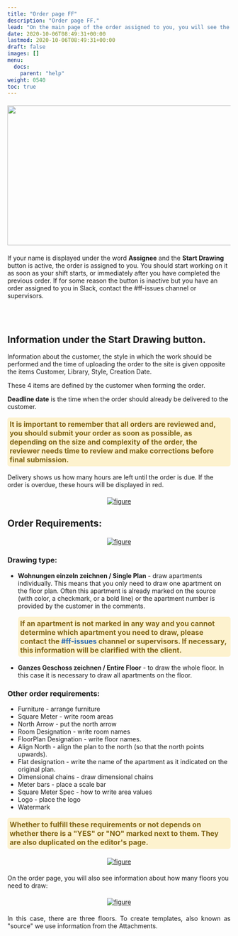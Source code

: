 ```yaml
---
title: "Order page FF"
description: "Order page FF."
lead: "On the main page of the order assigned to you, you will see the following information:"
date: 2020-10-06T08:49:31+00:00
lastmod: 2020-10-06T08:49:31+00:00
draft: false
images: []
menu:
  docs:
    parent: "help"
weight: 0540
toc: true
---
```


<head>
<meta charset="utf-8">
<title>Lightbox Example</title>
<link rel="stylesheet" href="https://cdnjs.cloudflare.com/ajax/libs/lightbox2/2.11.0/css/lightbox.css">
</head>
<body>
<div style="text-align: center; margin: 20px 0;">
  <a href="/2023-06-20_133306.jpg" data-lightbox="box">
    <img src="/2023-06-20_133306.jpg" width="679" height="315" class="fr-fic fr-dib fr-fil" data-lightbox="box"/>
  </a>
</div>

<p>If your name is displayed under the word <strong>Assignee</strong> and the <strong>Start Drawing</strong> button is active, the order is assigned to you. You should start working on it as soon as your shift starts, or immediately after you have completed the previous order. If for some reason the button is inactive but you have an order assigned to you in Slack, contact the #ff-issues channel or supervisors.</p>

<br><br>

<h2>Information under the Start Drawing button.</h2>
<p>Information about the customer, the style in which the work should be performed and the time of uploading the order to the site is given opposite the items Customer, Library, Style, Creation Date.</p>
<p>These 4 items are defined by the customer when forming the order.</p>

<p><strong>Deadline date</strong> is the time when the order should already be delivered to the customer.</p>

<p style="color: #7F6416; background-color: #FDF2CE; padding: 5px; border-radius: 5px; font-size: 16px;">
  <strong>It is important to remember that all orders are reviewed and, you should submit your order as soon as possible, as depending on the size and complexity of the order, the reviewer needs time to review and make corrections before final submission.</strong>
</p>

<p>Delivery shows us how many hours are left until the order is due. If the order is overdue, these hours will be displayed in red.</p>

<div style="text-align: center; margin: 20px 0;">
  <a href="/22.03.49.png" data-lightbox="box">
    <img src="/22.03.49.png" alt="figure" />
  </a>
</div>

<h2>Order Requirements:</h2>

<div style="text-align: center; margin: 20px 0;">
  <a href="/Screenshot_10(1).png" data-lightbox="box">
    <img src="/Screenshot_10(1).png" alt="figure" />
  </a>
</div>

<h3>Drawing type:</h3>
<ul>
  <li><strong>Wohnungen einzeln zeichnen / Single Plan</strong> - draw apartments individually. This means that you only need to draw one apartment on the floor plan. Often this apartment is already marked on the source (with color, a checkmark, or a bold line) or the apartment number is provided by the customer in the comments.</li>
  <p style="color: #7F6416; background-color: #FDF2CE; padding: 5px; border-radius: 5px; font-size: 16px;">
    <strong>If an apartment is not marked in any way and you cannot determine which apartment you need to draw, please contact the <span style="color: #2969B1;">#ff-issues</span> channel or supervisors. If necessary, this information will be clarified with the client.</strong>
  </p>
  <li><strong>Ganzes Geschoss zeichnen / Entire Floor</strong> - to draw the whole floor. In this case it is necessary to draw all apartments on the floor.</li>
</ul>

<h3>Other order requirements:</h3>
<ul>
  <li>Furniture - arrange furniture</li>
  <li>Square Meter - write room areas</li>
  <li>North Arrow - put the north arrow</li>
  <li>Room Designation - write room names</li>
  <li>FloorPlan Designation - write floor names.</li>
  <li>Align North - align the plan to the north (so that the north points upwards).</li>
  <li>Flat designation - write the name of the apartment as it indicated on the original plan.</li>
  <li>Dimensional chains - draw dimensional chains</li>
  <li>Meter bars - place a scale bar</li>
  <li>Square Meter Spec - how to write area values</li>
  <li>Logo - place the logo</li>
  <li>Watermark</li>
</ul>

<p style="color: #7F6416; background-color: #FDF2CE; padding: 5px; border-radius: 5px; font-size: 16px;">
  <strong>Whether to fulfill these requirements or not depends on whether there is a "YES" or "NO" marked next to them. They are also duplicated on the editor's page.</strong>
</p>

<div style="text-align: center; margin: 20px 0;">
  <a href="/21.44.03.png" data-lightbox="box">
    <img src="/21.44.03.png" alt="figure" />
  </a>
</div>

<p>On the order page, you will also see information about how many floors you need to draw:</p>
<div style="text-align: center; margin: 20px 0;">
  <a href="/21.44.37.png" data-lightbox="box">
    <img src="/21.44.37.png" alt="figure" />
  </a>
</div>
<p style="text-align: justify;">
In this case, there are three floors. To create templates, also known as "source" we use information from the Attachments.
<script src="https://cdnjs.cloudflare.com/ajax/libs/jquery/3.3.1/jquery.min.js"></script>
<script src="https://stackpath.bootstrapcdn.com/bootstrap/4.3.1/js/bootstrap.min.js"></script>
<script src="https://cdnjs.cloudflare.com/ajax/libs/lightbox2/2.11.0/js/lightbox.js"></script>
</body>
